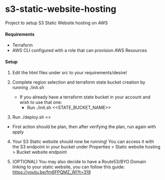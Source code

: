 # s3-static-website-hosting
Project to setup S3 Static Website hosting on AWS

#### Requirements
- Terraform
- AWS CLI configured with a role that can provision AWS Resources

#### Setup

1. Edit the html files under src to your requirements/desire!

2. Complete region selection and terraform state bucket creation by running ./init.sh
    - If you already have a terraform state bucket in your account and wish to use that one:
        - Run ./init.sh <<STATE_BUCKET_NAME>>

3. Run ./deploy.sh <<ACTION>>
- First action should be plan, then after verifying the plan, run again with apply

4. Your S3 Static website should now be running! You can access it with the S3 endpoint in your bucket under Properties > Static website hosting > Bucket website endpoint

5. (OPTIONAL) You may also decide to have a Route53/BYO Domain linking to your static website, you can follow this guide:
https://youtu.be/fm6FPQMZ_WI?t=319
